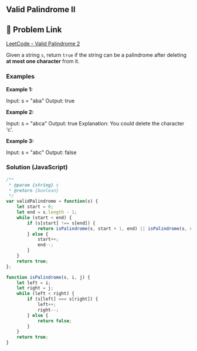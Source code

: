 ## Valid Palindrome II

## 🔗 Problem Link
[LeetCode - Valid Palindrome 2](https://leetcode.com/problems/valid-palindrome-ii/description/)

Given a string `s`, return `true` if the string can be a palindrome after deleting **at most one character** from it.

### Examples

**Example 1:**

Input: s = "aba"
Output: true


**Example 2:**

Input: s = "abca"
Output: true
Explanation: You could delete the character 'c'.


**Example 3:**

Input: s = "abc"
Output: false


### Solution (JavaScript)

```javascript
/**
 * @param {string} s
 * @return {boolean}
 */
var validPalindrome = function(s) {
    let start = 0;
    let end = s.length - 1;
    while (start < end) {
        if (s[start] !== s[end]) {
            return isPalindrome(s, start + 1, end) || isPalindrome(s, start, end - 1);
        } else {
            start++;
            end--;
        }
    }
    return true;
};

function isPalindrome(s, i, j) {
    let left = i;
    let right = j;
    while (left < right) {
        if (s[left] === s[right]) {
            left++;
            right--;
        } else {
            return false;
        }
    }
    return true;
}

